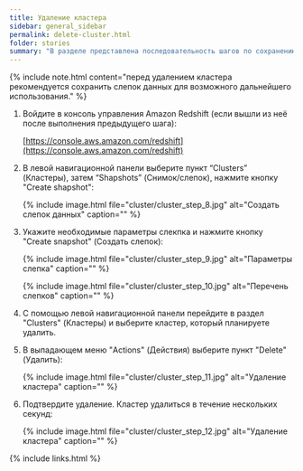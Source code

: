 ```yaml
---
title: Удаление кластера
sidebar: general_sidebar
permalink: delete-cluster.html
folder: stories
summary: "В разделе представлена последовательность шагов по сохранению слепка и удалению кластера."
---
```


{% include note.html content="перед удалением кластера рекомендуется сохранить слепок данных для возможного дальнейшего использования." %}

1. Войдите в консоль управления Amazon Redshift (если вышли из неё после выполнения предыдущего шага):

    [https://console.aws.amazon.com/redshift](https://console.aws.amazon.com/redshift)

2. В левой навигационной панели выберите пункт “Clusters” (Кластеры), затем “Shapshots” (Снимок/слепок), нажмите кнопку "Create shapshot":

    {% include image.html file="cluster/cluster_step_8.jpg" alt="Создать слепок данных" caption="" %}

3. Укажите необходимые параметры слекпка и нажмите кнопку "Create snapshot" (Создать слепок):

    {% include image.html file="cluster/cluster_step_9.jpg" alt="Параметры слепка" caption="" %}

	{% include image.html file="cluster/cluster_step_10.jpg" alt="Перечень слепков" caption="" %}

4. С помощью левой навигационной панели перейдите в раздел "Clusters" (Кластеры) и выберите кластер, который планируете удалить.

5. В выпадающем меню "Actions" (Действия) выберите пункт "Delete" (Удалить):

    {% include image.html file="cluster/cluster_step_11.jpg" alt="Удаление кластера" caption="" %}

6. Подтвердите удаление. Кластер удалиться в течение нескольких секунд:

    {% include image.html file="cluster/cluster_step_12.jpg" alt="Удаление кластера" caption="" %}

{% include links.html %}
